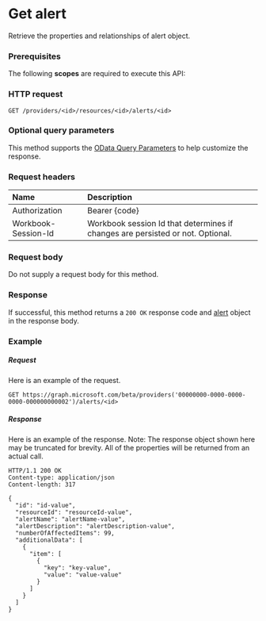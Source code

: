 # Get alert

Retrieve the properties and relationships of alert object.
### Prerequisites
The following **scopes** are required to execute this API: 
### HTTP request
<!-- { "blockType": "ignored" } -->
```http
GET /providers/<id>/resources/<id>/alerts/<id>
```
### Optional query parameters
This method supports the [OData Query Parameters](http://graph.microsoft.io/docs/overview/query_parameters) to help customize the response.

### Request headers
| Name      |Description|
|:----------|:----------|
| Authorization  | Bearer {code}|
| Workbook-Session-Id  | Workbook session Id that determines if changes are persisted or not. Optional.|

### Request body
Do not supply a request body for this method.
### Response
If successful, this method returns a `200 OK` response code and [alert](../resources/alert.md) object in the response body.
### Example
##### Request
Here is an example of the request.
<!-- {
  "blockType": "request",
  "name": "get_alert"
}-->
```http
GET https://graph.microsoft.com/beta/providers('00000000-0000-0000-0000-000000000002')/alerts/<id>
```
##### Response
Here is an example of the response. Note: The response object shown here may be truncated for brevity. All of the properties will be returned from an actual call.
<!-- {
  "blockType": "response",
  "truncated": true,
  "@odata.type": "microsoft.graph.alert"
} -->
```http
HTTP/1.1 200 OK
Content-type: application/json
Content-length: 317

{
  "id": "id-value",
  "resourceId": "resourceId-value",
  "alertName": "alertName-value",
  "alertDescription": "alertDescription-value",
  "numberOfAffectedItems": 99,
  "additionalData": [
    {
      "item": [
        {
          "key": "key-value",
          "value": "value-value"
        }
      ]
    }
  ]
}
```

<!-- uuid: 8fcb5dbc-d5aa-4681-8e31-b001d5168d79
2015-10-25 14:57:30 UTC -->
<!-- {
  "type": "#page.annotation",
  "description": "Get alert",
  "keywords": "",
  "section": "documentation",
  "tocPath": ""
}-->